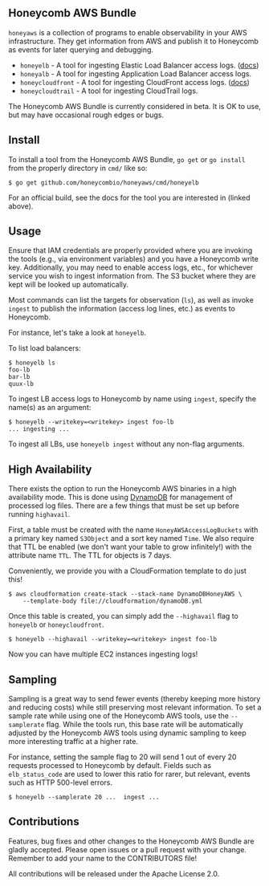 ## Honeycomb AWS Bundle

`honeyaws` is a collection of programs to enable observability in your AWS
infrastructure. They get information from AWS and publish it to Honeycomb as
events for later querying and debugging.

- `honeyelb` - A tool for ingesting Elastic Load Balancer access logs.
  ([docs](https://honeycomb.io/docs/connect/aws-elastic-load-balancer))
- `honeyalb` - A tool for ingesting Application Load Balancer access logs.
- `honeycloudfront` - A tool for ingesting CloudFront access logs.
  ([docs](https://honeycomb.io/docs/connect/aws-cloudfront/))
- `honeycloudtrail` - A tool for ingesting CloudTrail logs.

The Honeycomb AWS Bundle is currently considered in beta. It is OK to use, but
may have occasional rough edges or bugs.

## Install

To install a tool from the Honeycomb AWS Bundle, `go get` or `go install` from
the properly directory in `cmd/` like so:

```
$ go get github.com/honeycombio/honeyaws/cmd/honeyelb
```

For an official build, see the docs for the tool you are interested in (linked
above).

## Usage

Ensure that IAM credentials are properly provided where you are invoking the
tools (e.g., via environment variables) and you have a Honeycomb write key.
Additionally, you may need to enable access logs, etc., for whichever service
you wish to ingest information from.  The S3 bucket where they are kept will be
looked up automatically.

Most commands can list the targets for observation (`ls`), as well as invoke
`ingest` to publish the information (access log lines, etc.) as events to
Honeycomb.

For instance, let's take a look at `honeyelb`.

To list load balancers:

```
$ honeyelb ls
foo-lb
bar-lb
quux-lb
```

To ingest LB access logs to Honeycomb by name using `ingest`, specify the
name(s) as an argument:

```
$ honeyelb --writekey=<writekey> ingest foo-lb
... ingesting ...
```

To ingest all LBs, use `honeyelb ingest` without any non-flag arguments.

## High Availability

There exists the option to run the Honeycomb AWS binaries in a high availability
mode. This is done using [DynamoDB](https://aws.amazon.com/dynamodb/)
for management of processed log files. There are a few things that must be
set up before running `highavail`.

First, a table must be created with the name `HoneyAWSAccessLogBuckets` with a
primary key named `S3Object` and a sort key named `Time`. We also require that TTL be 
enabled (we don't want your table to grow infinitely!) with the attribute name
`TTL`. The TTL for objects is 7 days.

Conveniently, we provide you with a CloudFormation
template to do just this!

```
$ aws cloudformation create-stack --stack-name DynamoDBHoneyAWS \
    --template-body file://cloudformation/dynamoDB.yml
```

Once this table is created, you can simply add the `--highavail` flag to
`honeyelb` or `honeycloudfront`.

```
$ honeyelb --highavail --writekey=<writekey> ingest foo-lb
```

Now you can have multiple EC2 instances ingesting logs!

## Sampling

Sampling is a great way to send fewer events (thereby keeping more history and
reducing costs) while still preserving most relevant information. To set a
sample rate while using one of the Honeycomb AWS tools, use the `--samplerate`
flag. While the tools run, this base rate will be automatically adjusted by the
Honeycomb AWS tools using dynamic sampling to keep more interesting traffic at a
higher rate.

For instance, setting the sample flag to 20 will send 1 out of every 20 requests
processed to Honeycomb by default. Fields such as `elb_status_code` are used to
lower this ratio for rarer, but relevant, events such as HTTP 500-level errors.

```
$ honeyelb --samplerate 20 ...  ingest ...
```

## Contributions

Features, bug fixes and other changes to the Honeycomb AWS Bundle are gladly
accepted. Please open issues or a pull request with your change. Remember to add
your name to the CONTRIBUTORS file!

All contributions will be released under the Apache License 2.0.
